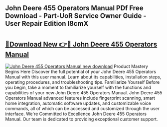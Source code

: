 ## John Deere 455 Operators Manual PDf Free Download - Part-UoR Service Owner Guide - User Repair Edition I8cmX

# <h2><a href="http://bc92771.oget.top/?id=John+Deere+455+Operators+Manual">🔗Download New 👉🔴 John Deere 455 Operators Manual</a></h2>

[![John Deere 455 Operators Manual new download](https://i.imgur.com/5g1atiW.png)](http://bc92771.oget.top/?id=John+Deere+455+Operators+Manual)
Product Mastery Begins Here Discover the full potential of your John Deere 455 Operators Manual with this user manual. Learn about its capabilities, installation steps, operating procedures, and troubleshooting tips. Familiarize Yourself Before you begin, take a moment to familiarize yourself with the functions and capabilities of your new John Deere 455 Operators Manual. John Deere 455 Operators Manual advanced features include fingerprint scanning, smart home integration, automatic software updates, and customizable voice commands, all of which can be accessed and customized through the user interface. We're Committed to Excellence John Deere 455 Operators Manual. Our team is dedicated to providing exceptional customer support.
